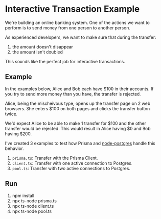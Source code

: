 # Interactive Transaction Example

We're building an online banking system. One of the actions we want to perform is to send money from one person to another person.

As experienced developers, we want to make sure that during the transfer:

1. the amount doesn't disappear
2. the amount isn't doubled

This sounds like the perfect job for interactive transactions.

## Example

In the examples below, Alice and Bob each have $100 in their accounts. If you try to send more money than you have, the transfer is rejected.

Alice, being the mischeivous type, opens up the transfer page on 2 web browsers. She enters $100 on both pages and clicks the transfer button twice.

We'd expect Alice to be able to make 1 transfer for $100 and the other transfer would be rejected. This would result in Alice having $0 and Bob having $200.

I've created 3 examples to test how Prisma and [node-postgres](https://github.com/brianc/node-postgres) handle this behavior.

1. `prisma.ts`: Transfer with the Prisma Client.
1. `client.ts`: Transfer with one active connection to Postgres.
1. `pool.ts`: Transfer with two active connections to Postgres.

## Run

1. npm install
2. npx ts-node prisma.ts
3. npx ts-node client.ts
4. npx ts-node pool.ts
